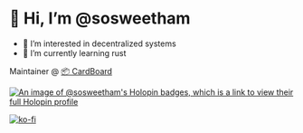 # 👋 Hi, I’m @sosweetham

- 👀 I’m interested in decentralized systems 
- 🌱 I’m currently learning rust

Maintainer @ [📦 CardBoard](https://cardboard.ink)

[![An image of @sosweetham's Holopin badges, which is a link to view their full Holopin profile](https://holopin.me/sosweetham)](https://holopin.io/@sosweetham)

[![ko-fi](https://ko-fi.com/img/githubbutton_sm.svg)](https://ko-fi.com/A0A0SBA40)

<!---
sosweetham/sosweetham is a ✨ special ✨ repository because its `README.md` (this file) appears on your GitHub profile.
You can click the Preview link to take a look at your changes.
--->
